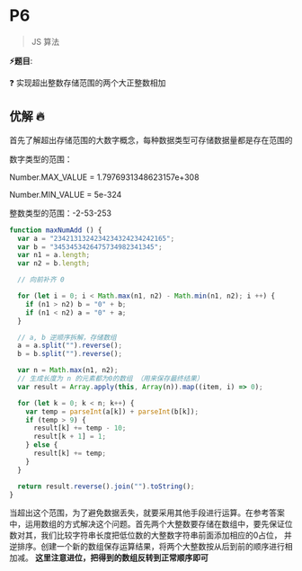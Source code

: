 # P6

> JS 算法

**⚡题目**:

❓ 实现超出整数存储范围的两个大正整数相加

## 优解 🔥

首先了解超出存储范围的大数字概念，每种数据类型可存储数据量都是存在范围的

数字类型的范围：

Number.MAX_VALUE = 1.7976931348623157e+308

Number.MIN_VALUE = 5e-324

整数类型的范围：-2-53-253

```js
function maxNumAdd () {
  var a = "2342131324234234324234242165";
  var b = "3453453426475734982341345";
  var n1 = a.length;
  var n2 = b.length;

  // 向前补齐 0

  for (let i = 0; i < Math.max(n1, n2) - Math.min(n1, n2); i ++) {
    if (n1 > n2) b = "0" + b;
    if (n1 < n2) a = "0" + a;
  }

  // a, b 逆顺序拆解，存储数组
  a = a.split("").reverse();
  b = b.split("").reverse();

  var n = Math.max(n1, n2);
  // 生成长度为 n 的元素都为0的数组 （用来保存最终结果）
  var result = Array.apply(this, Array(n)).map((item, i) => 0);

  for (let k = 0; k < n; k++) {
    var temp = parseInt(a[k]) + parseInt(b[k]);
    if (temp > 9) {
      result[k] += temp - 10;
      result[k + 1] = 1;
    } else {
      result[k] += temp;
    }
  }

  return result.reverse().join("").toString();
}

```

当超出这个范围，为了避免数据丢失，就要采用其他手段进行运算。在参考答案中，运用数组的方式解决这个问题。首先两个大整数要存储在数组中，要先保证位数对其，我们比较字符串长度把低位数的大整数字符串前面添加相应的0占位， 并逆排序。创建一个新的数组保存运算结果，将两个大整数按从后到前的顺序进行相加减。 **这里注意进位，把得到的数组反转到正常顺序即可**
